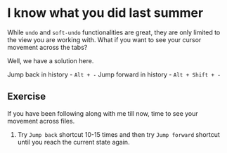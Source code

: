 I know what you did last summer
================================

While `undo` and `soft-undo` functionalities are great, they are only limited
to the view you are working with. What if you want to see your cursor movement
across the tabs?

Well, we have a solution here.

Jump back in history - `Alt + -`
Jump forward in history - `Alt + Shift + -`


Exercise
---------

If you have been following along with me till now, time to see your movement
across files.

1. Try `Jump back` shortcut 10-15 times and then try `Jump forward`
   shortcut until you reach the current state again.